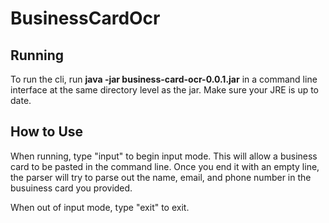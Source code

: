 # BusinessCardOcr

## Running

To run the cli, run **java -jar business-card-ocr-0.0.1.jar** in a command line interface at the same directory level as the jar. Make sure your JRE is up to date.

## How to Use

When running, type "input" to begin input mode. This will allow a business card to be pasted in the command line. Once you end it with an empty line, the parser will try to parse out the name, email, and phone number in the busuiness card you provided.

When out of input mode, type "exit" to exit.
